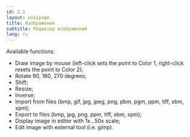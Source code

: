 ```yaml
---
id: 2.1
layout: wikipage
title: Изображения
subtitle: Редактор изображений
lang: ru
---
```

Available functions:

  *  Draw image by mouse (left-click sets the point to Color 1, right-click resets the point to Color 2);
  *  Rotate 90, 180, 270 degrees;
  *  Shift;
  *  Resize;
  *  Inverse;
  *  Import from files (bmp, gif, jpg, jpeg, png, pbm, pgm, ppm, tiff, xbm, xpm);
  *  Export to files (bmp, jpg, png, ppm, tiff, xbm, xpm);
  *  Display image in editor with 1x...50x scale;
  *  Edit image with external tool (i.e. gimp).

